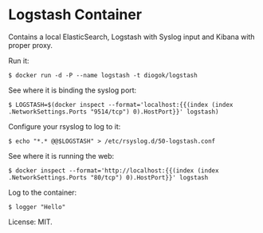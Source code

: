 # Logstash Container

Contains a local ElasticSearch, Logstash with Syslog input and Kibana with proper proxy.

Run it:

    $ docker run -d -P --name logstash -t diogok/logstash

See where it is binding the syslog port:

    $ LOGSTASH=$(docker inspect --format='localhost:{{(index (index .NetworkSettings.Ports "9514/tcp") 0).HostPort}}' logstash)

Configure your rsyslog to log to it:

    $ echo "*.* @@$LOGSTASH" > /etc/rsyslog.d/50-logstash.conf

See where it is running the web:

    $ docker inspect --format='http://localhost:{{(index (index .NetworkSettings.Ports "80/tcp") 0).HostPort}}' logstash
  
Log to the container:

    $ logger "Hello"

License: MIT.

